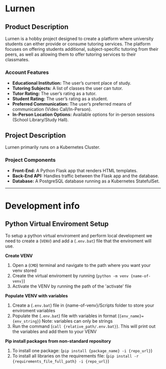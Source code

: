 # Lurnen

## Product Description
Lurnen is a hobby project designed to create a platform where university students can either provide or consume tutoring services. The platform focuses on offering students additional, subject-specific tutoring from their peers, as well as allowing them to offer tutoring services to their classmates.

### Account Features
- **Educational Institution:** The user’s current place of study.
- **Tutoring Subjects:** A list of classes the user can tutor.
- **Tutor Rating:** The user’s rating as a tutor.
- **Student Rating:** The user’s rating as a student.
- **Preferred Communication:** The user’s preferred means of communication (Video Call/In-Person).
- **In-Person Location Options:** Available options for in-person sessions (School Library/Study Hall).

## Project Description
Lurnen primarily runs on a Kubernetes Cluster.

### Project Components
- **Front-End:** A Python Flask app that renders HTML templates.
- **Back-End API:** Handles traffic between the Flask app and the database.
- **Database:** A PostgreSQL database running as a Kubernetes StatefulSet.

---

# Development info

## Python Virtual Enviroment Setup

To setup a python virtual enviroment and perform local development we need to create a (`VENV`) and add a (`.env.bat`) file that the enviroment will use.

**Create VENV**
1. Open a (`CMD`) terminal and navigate to the path where you want your venv stored
2. Create the virtual enviroment by running (`python -m venv {name-of-venv}`)
3. Activate the VENV by running the path of the 'activate' file

**Populate VENV with variables**
1. Create a (`.env.bat`) file in {name-of-venv}/Scripts folder to store your enviroment variables
2. Populate the (`.env.bat`) file with variables in format (`{env_name}={env_string}`) Note: variables can only be strings
3. Run the command (`call {relative_path/.env.bat}`). This will print out the variables and add them to your VENV

**Pip install packages from non-standard repository**
1. To install one package: (`pip install {package_name} -i {repo_url}`)
2. To install all libraries on the requirements file: (`pip install -r {requirements_file_full_path} -i {repo_url}`)
